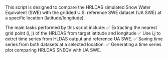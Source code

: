 This script is designed to compare the HRLDAS simulated Snow Water Equivalent (SWE) with the gridded U.S. reference SWE dataset (UA SWE) at a specific location (latitude/longitude).

The main tasks performed by this script include:
✅ Extracting the nearest grid point (i, j) of the HRLDAS from target latitude and longitude
✅ Use i,j to extrct time series from HLDAS output and reference UA SWE.
✅ Saving time series from both datasets at a selected location.
✅ Generating a time series plot comparing HRLDAS SNEQV with UA SWE.
